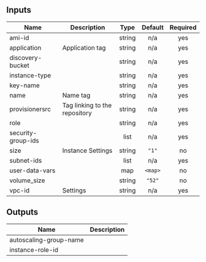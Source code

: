 ## Inputs

| Name | Description | Type | Default | Required |
|------|-------------|:----:|:-----:|:-----:|
| ami-id |  | string | n/a | yes |
| application | Application tag | string | n/a | yes |
| discovery-bucket |  | string | n/a | yes |
| instance-type |  | string | n/a | yes |
| key-name |  | string | n/a | yes |
| name | Name tag | string | n/a | yes |
| provisionersrc | Tag linking to the repository | string | n/a | yes |
| role |  | string | n/a | yes |
| security-group-ids |  | list | n/a | yes |
| size | Instance Settings | string | `"1"` | no |
| subnet-ids |  | list | n/a | yes |
| user-data-vars |  | map | `<map>` | no |
| volume\_size |  | string | `"52"` | no |
| vpc-id | Settings | string | n/a | yes |

## Outputs

| Name | Description |
|------|-------------|
| autoscaling-group-name |  |
| instance-role-id |  |
